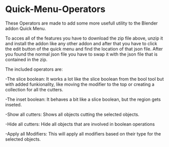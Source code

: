 # Quick-Menu-Operators
These Operators are made to add some more usefull utility to the Blender addon Quick Menu.

To acces all of the features you have to download the zip file above, unzip it and install the addon like any other addon and after that you have to click the edit 
button of the quick menu and find the location of that json file.
After you found the normal json file you have to swap it with the json file that is contained in the zip.

The included operators are:

-The slice boolean:
  It works a lot like the slice boolean from the bool tool but with added funkionality, like moving the modifier to the top or creating a collection for all the cutters.
  
-The inset boolean:
  It behaves a bit like a slice boolean, but the region gets inseted.
  
-Show all cutters:
  Shows all objects cutting the selected objects.
  
-Hide all cutters:
  Hide all objects that are involved in boolean operations
  
-Apply all Modifiers:
  This will apply all modifiers based on their type for the selected objects.
